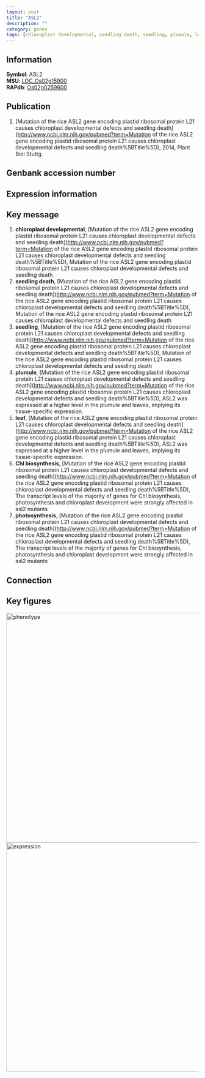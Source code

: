 ```yaml
---
layout: post
title: "ASL2"
description: ""
category: genes
tags: [chloroplast developmental, seedling death, seedling, plumule, leaf, Chl biosynthesis, photosynthesis, Gene]
---
```


## Information
__Symbol__: ASL2  
__MSU__: [LOC_Os02g15900](http://rice.plantbiology.msu.edu/cgi-bin/ORF_infopage.cgi?orf=LOC_Os02g15900)  
__RAPdb__: [Os02g0259600](http://rapdb.dna.affrc.go.jp/viewer/gbrowse_details/irgsp1?name=Os02g0259600)  

## Publication
1. [Mutation of the rice ASL2 gene encoding plastid ribosomal protein L21 causes chloroplast developmental defects and seedling death](http://www.ncbi.nlm.nih.gov/pubmed?term=Mutation of the rice ASL2 gene encoding plastid ribosomal protein L21 causes chloroplast developmental defects and seedling death%5BTitle%5D), 2014, Plant Biol Stuttg.

## Genbank accession number

## Expression information

## Key message
1. __chloroplast developmental__, [Mutation of the rice ASL2 gene encoding plastid ribosomal protein L21 causes chloroplast developmental defects and seedling death](http://www.ncbi.nlm.nih.gov/pubmed?term=Mutation of the rice ASL2 gene encoding plastid ribosomal protein L21 causes chloroplast developmental defects and seedling death%5BTitle%5D), Mutation of the rice ASL2 gene encoding plastid ribosomal protein L21 causes chloroplast developmental defects and seedling death
2. __seedling death__, [Mutation of the rice ASL2 gene encoding plastid ribosomal protein L21 causes chloroplast developmental defects and seedling death](http://www.ncbi.nlm.nih.gov/pubmed?term=Mutation of the rice ASL2 gene encoding plastid ribosomal protein L21 causes chloroplast developmental defects and seedling death%5BTitle%5D), Mutation of the rice ASL2 gene encoding plastid ribosomal protein L21 causes chloroplast developmental defects and seedling death
3. __seedling__, [Mutation of the rice ASL2 gene encoding plastid ribosomal protein L21 causes chloroplast developmental defects and seedling death](http://www.ncbi.nlm.nih.gov/pubmed?term=Mutation of the rice ASL2 gene encoding plastid ribosomal protein L21 causes chloroplast developmental defects and seedling death%5BTitle%5D), Mutation of the rice ASL2 gene encoding plastid ribosomal protein L21 causes chloroplast developmental defects and seedling death
4. __plumule__, [Mutation of the rice ASL2 gene encoding plastid ribosomal protein L21 causes chloroplast developmental defects and seedling death](http://www.ncbi.nlm.nih.gov/pubmed?term=Mutation of the rice ASL2 gene encoding plastid ribosomal protein L21 causes chloroplast developmental defects and seedling death%5BTitle%5D), ASL2 was expressed at a higher level in the plumule and leaves, implying its tissue-specific expression.
5. __leaf__, [Mutation of the rice ASL2 gene encoding plastid ribosomal protein L21 causes chloroplast developmental defects and seedling death](http://www.ncbi.nlm.nih.gov/pubmed?term=Mutation of the rice ASL2 gene encoding plastid ribosomal protein L21 causes chloroplast developmental defects and seedling death%5BTitle%5D), ASL2 was expressed at a higher level in the plumule and leaves, implying its tissue-specific expression.
6. __Chl biosynthesis__, [Mutation of the rice ASL2 gene encoding plastid ribosomal protein L21 causes chloroplast developmental defects and seedling death](http://www.ncbi.nlm.nih.gov/pubmed?term=Mutation of the rice ASL2 gene encoding plastid ribosomal protein L21 causes chloroplast developmental defects and seedling death%5BTitle%5D), The transcript levels of the majority of genes for Chl biosynthesis, photosynthesis and chloroplast development were strongly affected in asl2 mutants
7. __photosynthesis__, [Mutation of the rice ASL2 gene encoding plastid ribosomal protein L21 causes chloroplast developmental defects and seedling death](http://www.ncbi.nlm.nih.gov/pubmed?term=Mutation of the rice ASL2 gene encoding plastid ribosomal protein L21 causes chloroplast developmental defects and seedling death%5BTitle%5D), The transcript levels of the majority of genes for Chl biosynthesis, photosynthesis and chloroplast development were strongly affected in asl2 mutants

## Connection

## Key figures
<img src="http://ricencode.github.io/images/ASL2.pheno.png" alt="phenotype"  style="width: 600px;"/>

<img src="http://ricencode.github.io/images/ASL2.exp.png" alt="expression"  style="width: 600px;"/>


